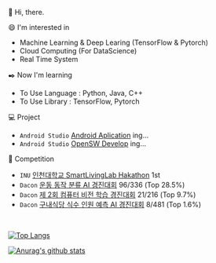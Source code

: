 :wave: Hi, there.

:smile: I'm interested in
 - Machine Learning & Deep Learing (TensorFlow & Pytorch)
 - Cloud Computing (For DataScience)
 - Real Time System

:black_nib: Now I'm learning
 - To Use Language : Python, Java, C++
 - To Use Library : TensorFlow, Pytorch

:computer: Project
 - `Android Studio` [Android Aplication](https://github.com/anima0729/DoITMakeApplication) ing...
 - `Android Studio` [OpenSW Develop](https://github.com/Jarvas-2021/open-sw-dev) ing...

:triangular_flag_on_post: Competition
 - `INU` [인천대학교 SmartLivingLab Hakathon](https://github.com/anima0729/INU-SmartLivingLabHakathon) 1st
 - `Dacon` [운동 동작 분류 AI 경진대회](https://www.dacon.io/competitions/official/235689/overview/description/) 96/336 (Top 28.5%)
 - `Dacon`  [제 2회 컴퓨터 비전 학습 경진대회](https://dacon.io/competitions/official/235697/overview/description/) 21/216 (Top 9.7%)
 - `Dacon` [구내식당 식수 인원 예측 AI 경진대회](https://dacon.io/competitions/official/235743/overview/description) 8/481 (Top 1.6%)
<br>

[![Top Langs](https://github-readme-stats.vercel.app/api/top-langs/?username=anima0729&layout=compact)](https://github.com/anuraghazra/github-readme-stats)
 
[![Anurag's github stats](https://github-readme-stats.vercel.app/api?username=anima0729)](https://github.com/anuraghazra/github-readme-stats)

